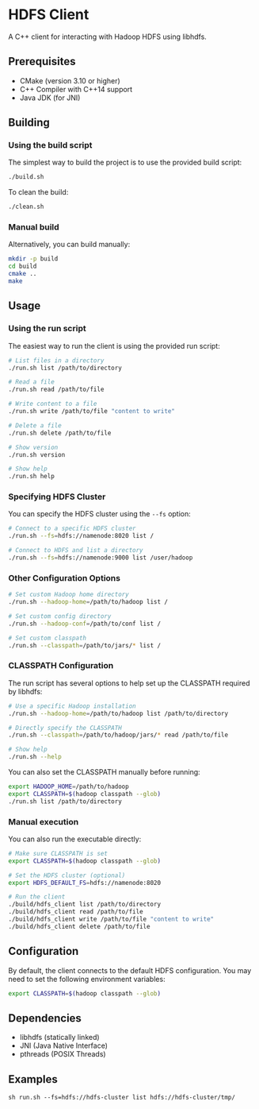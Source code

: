# HDFS Client

A C++ client for interacting with Hadoop HDFS using libhdfs.

## Prerequisites

- CMake (version 3.10 or higher)
- C++ Compiler with C++14 support
- Java JDK (for JNI)

## Building

### Using the build script

The simplest way to build the project is to use the provided build script:

```bash
./build.sh
```

To clean the build:

```bash
./clean.sh
```

### Manual build

Alternatively, you can build manually:

```bash
mkdir -p build
cd build
cmake ..
make
```

## Usage

### Using the run script

The easiest way to run the client is using the provided run script:

```bash
# List files in a directory
./run.sh list /path/to/directory

# Read a file
./run.sh read /path/to/file

# Write content to a file
./run.sh write /path/to/file "content to write"

# Delete a file
./run.sh delete /path/to/file

# Show version
./run.sh version

# Show help
./run.sh help
```

### Specifying HDFS Cluster

You can specify the HDFS cluster using the `--fs` option:

```bash
# Connect to a specific HDFS cluster
./run.sh --fs=hdfs://namenode:8020 list /

# Connect to HDFS and list a directory
./run.sh --fs=hdfs://namenode:9000 list /user/hadoop
```

### Other Configuration Options

```bash
# Set custom Hadoop home directory
./run.sh --hadoop-home=/path/to/hadoop list /

# Set custom config directory
./run.sh --hadoop-conf=/path/to/conf list /

# Set custom classpath
./run.sh --classpath=/path/to/jars/* list /
```

### CLASSPATH Configuration

The run script has several options to help set up the CLASSPATH required by libhdfs:

```bash
# Use a specific Hadoop installation
./run.sh --hadoop-home=/path/to/hadoop list /path/to/directory

# Directly specify the CLASSPATH
./run.sh --classpath=/path/to/hadoop/jars/* read /path/to/file

# Show help
./run.sh --help
```

You can also set the CLASSPATH manually before running:

```bash
export HADOOP_HOME=/path/to/hadoop
export CLASSPATH=$(hadoop classpath --glob)
./run.sh list /path/to/directory
```

### Manual execution

You can also run the executable directly:

```bash
# Make sure CLASSPATH is set
export CLASSPATH=$(hadoop classpath --glob)

# Set the HDFS cluster (optional)
export HDFS_DEFAULT_FS=hdfs://namenode:8020

# Run the client
./build/hdfs_client list /path/to/directory
./build/hdfs_client read /path/to/file
./build/hdfs_client write /path/to/file "content to write"
./build/hdfs_client delete /path/to/file
```

## Configuration

By default, the client connects to the default HDFS configuration. You may need to set the following environment variables:

```bash
export CLASSPATH=$(hadoop classpath --glob)
```

## Dependencies

- libhdfs (statically linked)
- JNI (Java Native Interface)
- pthreads (POSIX Threads) 

## Examples

`sh run.sh --fs=hdfs://hdfs-cluster list hdfs://hdfs-cluster/tmp/`

